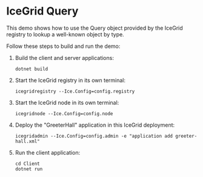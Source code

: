 # IceGrid Query

This demo shows how to use the Query object provided by the IceGrid registry to lookup a well-known object by type.

Follow these steps to build and run the demo:

1. Build the client and server applications:

   ```shell
   dotnet build
   ```

2. Start the IceGrid registry in its own terminal:

   ```shell
   icegridregistry --Ice.Config=config.registry
   ```

3. Start the IceGrid node in its own terminal:

   ```shell
   icegridnode --Ice.Config=config.node
   ```

4. Deploy the "GreeterHall" application in this IceGrid deployment:

   ```shell
   icegridadmin --Ice.Config=config.admin -e "application add greeter-hall.xml"
   ```

5. Run the client application:

   ```shell
   cd Client
   dotnet run
   ```
